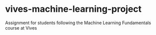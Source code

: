 # vives-machine-learning-project
Assignment for students following the Machine Learning Fundamentals course at Vives
